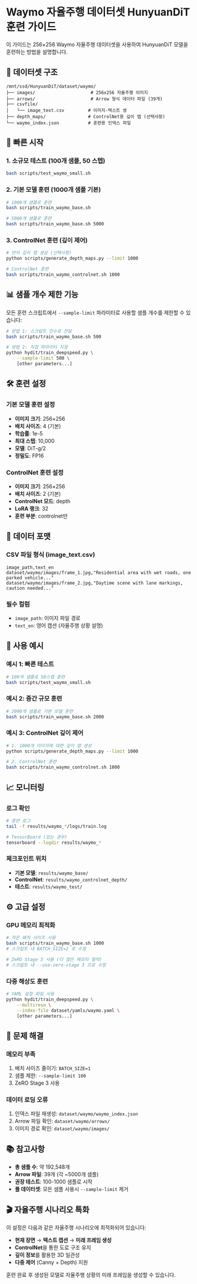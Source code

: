 # Waymo 자율주행 데이터셋 HunyuanDiT 훈련 가이드

이 가이드는 256×256 Waymo 자율주행 데이터셋을 사용하여 HunyuanDiT 모델을 훈련하는 방법을 설명합니다.

## 📁 데이터셋 구조

```
/mnt/ssd/HunyuanDiT/dataset/waymo/
├── images/                     # 256x256 자율주행 이미지
├── arrows/                     # Arrow 형식 데이터 파일 (39개)
├── csvfile/
│   └── image_text.csv         # 이미지-텍스트 쌍
├── depth_maps/                # ControlNet용 깊이 맵 (선택사항)
└── waymo_index.json           # 훈련용 인덱스 파일
```

## 🚀 빠른 시작

### 1. 소규모 테스트 (100개 샘플, 50 스텝)
```bash
bash scripts/test_waymo_small.sh
```

### 2. 기본 모델 훈련 (1000개 샘플 기본)
```bash
# 1000개 샘플로 훈련
bash scripts/train_waymo_base.sh

# 5000개 샘플로 훈련
bash scripts/train_waymo_base.sh 5000
```

### 3. ControlNet 훈련 (깊이 제어)
```bash
# 먼저 깊이 맵 생성 (선택사항)
python scripts/generate_depth_maps.py --limit 1000

# ControlNet 훈련
bash scripts/train_waymo_controlnet.sh 1000
```

## 📊 샘플 개수 제한 기능

모든 훈련 스크립트에서 `--sample-limit` 파라미터로 사용할 샘플 개수를 제한할 수 있습니다:

```bash
# 방법 1: 스크립트 인수로 전달
bash scripts/train_waymo_base.sh 500

# 방법 2: 직접 파라미터 지정
python hydit/train_deepspeed.py \
    --sample-limit 500 \
    [other parameters...]
```

## 🛠️ 훈련 설정

### 기본 모델 훈련 설정
- **이미지 크기**: 256×256
- **배치 사이즈**: 4 (기본)
- **학습률**: 1e-5
- **최대 스텝**: 10,000
- **모델**: DiT-g/2
- **정밀도**: FP16

### ControlNet 훈련 설정  
- **이미지 크기**: 256×256
- **배치 사이즈**: 2 (기본)
- **ControlNet 모드**: depth
- **LoRA 랭크**: 32
- **훈련 부분**: controlnet만

## 📝 데이터 포맷

### CSV 파일 형식 (image_text.csv)
```csv
image_path,text_en
dataset/waymo/images/frame_1.jpg,"Residential area with wet roads, one parked vehicle..."
dataset/waymo/images/frame_2.jpg,"Daytime scene with lane markings, caution needed..."
```

### 필수 컬럼
- `image_path`: 이미지 파일 경로
- `text_en`: 영어 캡션 (자율주행 상황 설명)

## 🎯 사용 예시

### 예시 1: 빠른 테스트
```bash
# 100개 샘플로 50스텝 훈련
bash scripts/test_waymo_small.sh
```

### 예시 2: 중간 규모 훈련
```bash  
# 2000개 샘플로 기본 모델 훈련
bash scripts/train_waymo_base.sh 2000
```

### 예시 3: ControlNet 깊이 제어
```bash
# 1. 1000개 이미지에 대한 깊이 맵 생성
python scripts/generate_depth_maps.py --limit 1000

# 2. ControlNet 훈련
bash scripts/train_waymo_controlnet.sh 1000
```

## 📈 모니터링

### 로그 확인
```bash
# 훈련 로그
tail -f results/waymo_*/logs/train.log

# TensorBoard (있는 경우)
tensorboard --logdir results/waymo_*
```

### 체크포인트 위치
- **기본 모델**: `results/waymo_base/`
- **ControlNet**: `results/waymo_controlnet_depth/`
- **테스트**: `results/waymo_test/`

## ⚙️ 고급 설정

### GPU 메모리 최적화
```bash
# 작은 배치 사이즈 사용
bash scripts/train_waymo_base.sh 1000
# 스크립트 내 BATCH_SIZE=2 로 수정

# ZeRO Stage 3 사용 (더 많은 메모리 절약)
# 스크립트 내 --use-zero-stage 3 으로 수정
```

### 다중 해상도 훈련
```bash
# YAML 설정 파일 사용
python hydit/train_deepspeed.py \
    --multireso \
    --index-file dataset/yamls/waymo.yaml \
    [other parameters...]
```

## 🔧 문제 해결

### 메모리 부족
1. 배치 사이즈 줄이기: `BATCH_SIZE=1`
2. 샘플 제한: `--sample-limit 100`
3. ZeRO Stage 3 사용

### 데이터 로딩 오류
1. 인덱스 파일 재생성: `dataset/waymo/waymo_index.json`
2. Arrow 파일 확인: `dataset/waymo/arrows/`
3. 이미지 경로 확인: `dataset/waymo/images/`

## 📚 참고사항

- **총 샘플 수**: 약 192,548개
- **Arrow 파일**: 39개 (각 ~5000개 샘플)
- **권장 테스트**: 100-1000 샘플로 시작
- **풀 데이터셋**: 모든 샘플 사용시 `--sample-limit` 제거

## 🎬 자율주행 시나리오 특화

이 설정은 다음과 같은 자율주행 시나리오에 최적화되어 있습니다:
- **현재 장면** → **텍스트 캡션** → **미래 프레임 생성**
- **ControlNet**을 통한 도로 구조 유지
- **깊이 정보**를 활용한 3D 일관성
- **다중 제어** (Canny + Depth) 지원

훈련 완료 후 생성된 모델로 자율주행 상황의 미래 프레임을 생성할 수 있습니다.